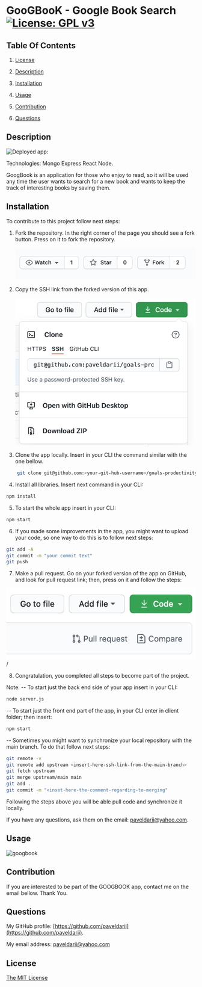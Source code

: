 # GooGBooK - Google Book Search [![License: GPL v3](https://img.shields.io/badge/License-MIT-yellow.svg)](https://opensource.org/licenses/MIT)

## Table Of Contents

1. [License](#license)

2. [Description](#description)

3. [Installation](#installation)

4. [Usage](#usage)

5. [Contribution](#Contribution)

6. [Questions](#questions)

## Description

![Deployed app: ]()

Technologies: Mongo Express React Node.

GoogBook is an application for those who enjoy to read, so it will be used any time the user wants to search for a new book and wants to keep the track of interesting books by saving them.

## Installation

To contribute to this project follow next steps:

1. Fork the repository.
   In the right corner of the page you should see a fork button. Press on it to fork the repository.

   ![fork-section](screenshots/fork-section.png)

2. Copy the SSH link from the forked version of this app.

   ![clone-section](screenshots/clone-section.png)

3. Clone the app locally. Insert in your CLI the command similar with the one bellow.

```bash
    git clone git@github.com:<your-git-hub-username>/goals-productivity-tracker.git
```

4. Install all libraries. Insert next command in your CLI:

```bash
npm install
```

5. To start the whole app insert in your CLI:

```bash
npm start
```

6. If you made some improvements in the app, you might want to upload your code, so one way to do this is to follow next steps:

```bash
git add -A
git commit -m "your commit text"
git push
```

7. Make a pull request. Go on your forked version of the app on GitHub, and look for pull request link; then, press on it and follow the steps:

![pullRequest section](screenshots/pullRequest-section.png)/

8. Congratulation, you completed all steps to become part of the project.

Note:
-- To start just the back end side of your app insert in your CLI:

```bash
node server.js
```

-- To start just the front end part of the app, in your CLI enter in client folder; then insert:

```bash
npm start
```

-- Sometimes you might want to synchronize your local repository with the main branch. To do that follow next steps:

```bash
git remote -v
git remote add upstream <insert-here-ssh-link-from-the-main-branch>
git fetch upstream
git merge upstream/main main
git add .
git commit -m "<inset-here-the-comment-regarding-to-merging"
```

Following the steps above you will be able pull code and synchronize it locally.

If you have any questions, ask them on the email: paveldarii@yahoo.com.

## Usage

![googbook](screenshots/googbook-gif.gif)

## Contribution

If you are interested to be part of the GOOGBOOK app, contact me on the email bellow. Thank You.

## Questions

My GitHub profile: [https://github.com/paveldarii](https://github.com/paveldarii).

My email address: paveldarii@yahoo.com

## License

[The MIT License](https://opensource.org/licenses/MIT/)
